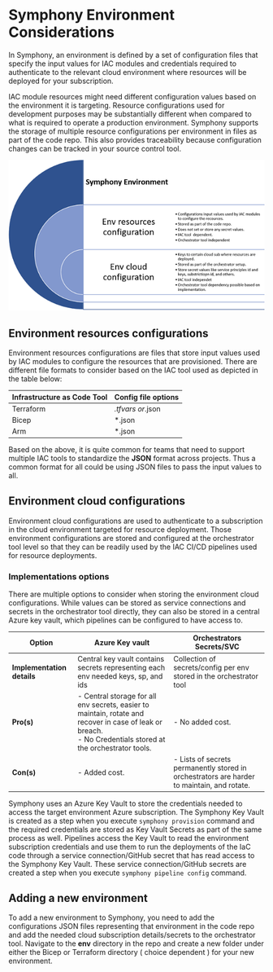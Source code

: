 # Symphony Environment Considerations

In Symphony, an environment is defined by a set of configuration files that specify the input values for IAC modules and credentials required to authenticate to the relevant cloud environment where resources will be deployed for your subscription.

IAC module resources might need different configuration values based on the environment it is targeting. Resource configurations used for development purposes may be substantially different when compared to what is required to operate a production environment. Symphony supports the storage of multiple resource configurations per environment in files as part of the code repo. This also provides traceability because configuration changes can be tracked in your source control tool.

![Workflow steps](./images/environment.PNG)

## Environment resources configurations

Environment resources configurations are files that store input values used by IAC modules to configure the resources that are provisioned. There are different file formats to consider based on the IAC tool used as depicted in the table below:

|**Infrastructure as Code Tool** |**Config file options**|
|----------------------------|-------------------|
|Terraform|*.tfvars or*.json|
|Bicep|*.json|
|Arm|*.json|

Based on the above, it is quite common for teams that need to support multiple IAC tools to standardize the **JSON** format across projects. Thus a common format for all could be using JSON files to pass the input values to all.

## Environment cloud configurations

Environment cloud configurations are used to authenticate to a subscription in the cloud environment targeted for resource deployment. Those environment configurations are stored and configured at the orchestrator tool level so that they can be readily used by the IAC CI/CD pipelines used for resource deployments.

### Implementations options

There are multiple options to consider when storing the environment cloud configurations. While values can be stored as service connections and secrets in the orchestrator tool directly, they can also be stored in a central Azure key vault, which pipelines can be configured to have access to.

| **Option**                 | **Azure Key vault**                                                                                                                                            | **Orchestrators Secrets/SVC**                                                              |
|----------------------------|----------------------------------------------------------------------------------------------------------------------------------------------------------------|--------------------------------------------------------------------------------------------|
| **Implementation details** | Central key vault contains secrets representing each env needed keys, sp, and ids                                                                              | Collection of secrets/config per env stored in the orchestrator tool                       |
| **Pro(s)**                 | - Central storage for all env secrets, easier to maintain, rotate and recover in case of leak or breach.<br />- No Credentials stored at the orchestrator tools. | - No added cost.                                                                           |
| **Con(s)**                 | - Added cost.                                                                                                                                                  | - Lists of secrets permanently stored in orchestrators are harder to maintain, and rotate. |

Symphony uses an Azure Key Vault to store the credentials needed to access the target environment Azure subscription. The Symphony Key Vault is created as a step when you execute `symphony provision` command and the required credentials are stored as Key Vault Secrets as part of the same process as well. Pipelines access the Key Vault to read the environment subscription credentials and use them to run the deployments of the IaC code through a service connection/GitHub secret that has read access to the Symphony Key Vault. These service connection/GitHub secrets are created a step when you execute `symphony pipeline config` command.

## Adding a new environment

To add a new environment to Symphony, you need to add the configurations JSON files representing that environment in the code repo and add the needed cloud subscription details/secrets to the orchestrator tool. Navigate to the **env** directory in the repo and create a new folder under either the Bicep or Terraform directory ( choice dependent ) for your new environment.

